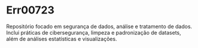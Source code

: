 # Err00723
Repositório focado em segurança de dados, análise e tratamento de dados. Inclui práticas de cibersegurança, limpeza e padronização de datasets, além de análises estatísticas e visualizações.
